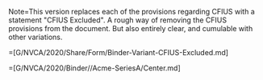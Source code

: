 
Note=This version replaces each of the provisions regarding CFIUS with a statement "CFIUS Excluded".  A rough way of removing the CFIUS provisions from the document.  But also entirely clear, and cumulable with other variations. 

=[G/NVCA/2020/Share/Form/Binder-Variant-CFIUS-Excluded.md]

=[G/NVCA/2020/Binder//Acme-SeriesA/Center.md]


